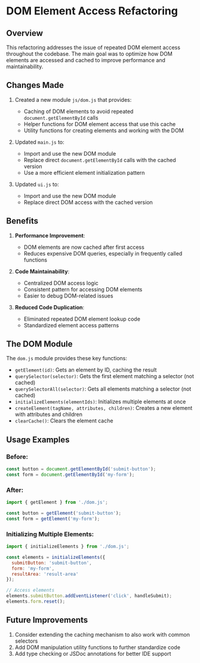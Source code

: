 # DOM Element Access Refactoring

## Overview

This refactoring addresses the issue of repeated DOM element access throughout the codebase. The main goal was to optimize how DOM elements are accessed and cached to improve performance and maintainability.

## Changes Made

1. Created a new module `js/dom.js` that provides:
   - Caching of DOM elements to avoid repeated `document.getElementById` calls
   - Helper functions for DOM element access that use this cache
   - Utility functions for creating elements and working with the DOM

2. Updated `main.js` to:
   - Import and use the new DOM module
   - Replace direct `document.getElementById` calls with the cached version
   - Use a more efficient element initialization pattern

3. Updated `ui.js` to:
   - Import and use the new DOM module
   - Replace direct DOM access with the cached version

## Benefits

1. **Performance Improvement**: 
   - DOM elements are now cached after first access
   - Reduces expensive DOM queries, especially in frequently called functions

2. **Code Maintainability**:
   - Centralized DOM access logic
   - Consistent pattern for accessing DOM elements
   - Easier to debug DOM-related issues

3. **Reduced Code Duplication**:
   - Eliminated repeated DOM element lookup code
   - Standardized element access patterns

## The DOM Module

The `dom.js` module provides these key functions:

- `getElement(id)`: Gets an element by ID, caching the result
- `querySelector(selector)`: Gets the first element matching a selector (not cached)
- `querySelectorAll(selector)`: Gets all elements matching a selector (not cached)
- `initializeElements(elementIds)`: Initializes multiple elements at once
- `createElement(tagName, attributes, children)`: Creates a new element with attributes and children
- `clearCache()`: Clears the element cache

## Usage Examples

### Before:
```javascript
const button = document.getElementById('submit-button');
const form = document.getElementById('my-form');
```

### After:
```javascript
import { getElement } from './dom.js';

const button = getElement('submit-button');
const form = getElement('my-form');
```

### Initializing Multiple Elements:
```javascript
import { initializeElements } from './dom.js';

const elements = initializeElements({
  submitButton: 'submit-button',
  form: 'my-form',
  resultArea: 'result-area'
});

// Access elements
elements.submitButton.addEventListener('click', handleSubmit);
elements.form.reset();
```

## Future Improvements

1. Consider extending the caching mechanism to also work with common selectors
2. Add DOM manipulation utility functions to further standardize code
3. Add type checking or JSDoc annotations for better IDE support